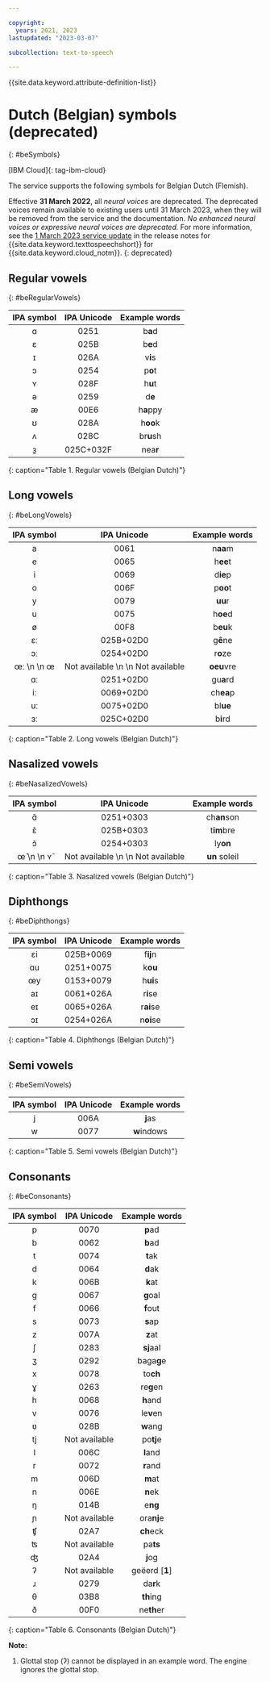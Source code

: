 ```yaml
---

copyright:
  years: 2021, 2023
lastupdated: "2023-03-07"

subcollection: text-to-speech

---
```


{{site.data.keyword.attribute-definition-list}}

# Dutch (Belgian) symbols (deprecated)
{: #beSymbols}

[IBM Cloud]{: tag-ibm-cloud}

The service supports the following symbols for Belgian Dutch (Flemish).

Effective **31 March 2022**, all *neural voices* are deprecated. The deprecated voices remain available to existing users until 31 March 2023, when they will be removed from the service and the documentation. *No enhanced neural voices or expressive neural voices are deprecated.* For more information, see the [1 March 2023 service update](/docs/text-to-speech?topic=text-to-speech-release-notes#text-to-speech-1march2023) in the release notes for {{site.data.keyword.texttospeechshort}} for {{site.data.keyword.cloud_notm}}.
{: deprecated}

## Regular vowels
{: #beRegularVowels}

| IPA symbol | IPA Unicode | Example words |
|:----------:|:-----------:|:-------------:|
| &#593; | 0251 | b**a**d |
| &#603; | 025B | b**e**d |
| &#618; | 026A | v**i**s |
| &#596; | 0254 | p**o**t |
| &#655; | 028F | h**u**t |
| &#601; | 0259 | d**e** |
| &#230; | 00E6 | h**a**ppy |
| &#650; | 028A | h**oo**k |
| &#652; | 028C | br**u**sh |
| &#604;&#815; | 025C+032F | nea**r** |
{: caption="Table 1. Regular vowels (Belgian Dutch)"}

## Long vowels
{: #beLongVowels}

| IPA symbol | IPA Unicode | Example words |
|:----------:|:-----------:|:-------------:|
| a | 0061 | n**aa**m |
| e | 0065 | h**ee**t |
| i | 0069 | d**ie**p |
| o | 006F | p**oo**t |
| y | 0079 | **uu**r |
| u | 0075 | h**oe**d |
| &#248; | 00F8 | b**eu**k |
| &#603;&#720; | 025B+02D0 | g**ê**ne |
| &#596;&#720; | 0254+02D0 | r**o**ze |
| &#339;&#720;  \n   \n &#339; | Not available  \n   \n Not available | **oeu**vre |
| &#593;&#720; | 0251+02D0 | gu**a**rd |
| &#105;&#720; | 0069+02D0 | ch**ea**p |
| &#117;&#720; | 0075+02D0 | bl**ue** |
| &#604;&#720; | 025C+02D0 | b**i**rd |
{: caption="Table 2. Long vowels (Belgian Dutch)"}

## Nasalized vowels
{: #beNasalizedVowels}

| IPA symbol | IPA Unicode | Example words |
|:----------:|:-----------:|:-------------:|
| &#593;&#771; | 0251+0303 | ch**an**son |
| &#603;&#771; | 025B+0303 | t**im**bre |
| &#596;&#771; | 0254+0303 | ly**on** |
| &#339;&#771;  \n   \n &#655;&#771; | Not available  \n   \n Not available | **un** soleil |
{: caption="Table 3. Nasalized vowels (Belgian Dutch)"}

## Diphthongs
{: #beDiphthongs}

| IPA symbol | IPA Unicode | Example words |
|:----------:|:-----------:|:-------------:|
| &#603;&#105; | 025B+0069 | f**ij**n |
| &#593;&#117; | 0251+0075 | k**ou** |
| &#339;&#121; | 0153+0079 | h**ui**s |
| &#97;&#618; | 0061+026A | r**i**se |
| &#101;&#618; | 0065+026A | r**ai**se |
| &#596;&#618; | 0254+026A | n**oi**se |
{: caption="Table 4. Diphthongs (Belgian Dutch)"}

## Semi vowels
{: #beSemiVowels}

| IPA symbol | IPA Unicode | Example words |
|:----------:|:-----------:|:-------------:|
| j | 006A | **j**as |
| w | 0077 | **w**indows |
{: caption="Table 5. Semi vowels (Belgian Dutch)"}

## Consonants
{: #beConsonants}

| IPA symbol | IPA Unicode | Example words |
|:----------:|:-----------:|:-------------:|
| p | 0070 | **p**ad |
| b | 0062 | **b**ad |
| t | 0074 | **t**ak |
| d | 0064 | **d**ak |
| k | 006B | **k**at |
| g | 0067 | **g**oal |
| f | 0066 | **f**out |
| s | 0073 | **s**ap |
| z | 007A | **z**at |
| &#643; | 0283 | **sj**aal |
| &#658; | 0292 | baga**g**e |
| x | 0078 | to**ch** |
| &#611; | 0263 | re**g**en |
| h | 0068 | **h**and |
| v | 0076 | le**v**en |
| &#651; | 028B | **w**ang |
| &#116;&#106; | Not available |po**tj**e |
| l | 006C | **l**and |
| r | 0072 | **r**and |
| m | 006D | **m**at |
| n | 006E | **n**ek |
| &#331; | 014B | e**ng** |
| &#626; | Not available | ora**nj**e |
| &#679; | 02A7 | **ch**eck |
| &#678; | Not available | pa**ts** |
| &#676; | 02A4 | **j**og |
| &#660; | Not available | geëerd [**1**] |
| &#633; | 0279 | da**r**k |
| &#952; | 03B8 | **th**ing |
| &#240; | 00F0 | ne**th**er |
{: caption="Table 6. Consonants (Belgian Dutch)"}

**Note:**

1. Glottal stop (&#660;) cannot be displayed in an example word. The engine ignores the glottal stop.
